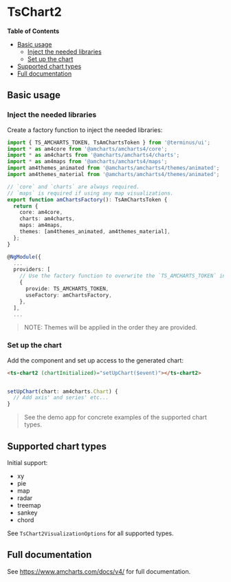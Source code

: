 <h1>TsChart2</h1>


<!-- START doctoc generated TOC please keep comment here to allow auto update -->
<!-- DON'T EDIT THIS SECTION, INSTEAD RE-RUN doctoc TO UPDATE -->
**Table of Contents**

- [Basic usage](#basic-usage)
  - [Inject the needed libraries](#inject-the-needed-libraries)
  - [Set up the chart](#set-up-the-chart)
- [Supported chart types](#supported-chart-types)
- [Full documentation](#full-documentation)

<!-- END doctoc generated TOC please keep comment here to allow auto update -->


## Basic usage

### Inject the needed libraries

Create a factory function to inject the needed libraries:

```typescript
import { TS_AMCHARTS_TOKEN, TsAmChartsToken } from '@terminus/ui';
import * as am4core from '@amcharts/amcharts4/core';
import * as am4charts from '@amcharts/amcharts4/charts';
import * as am4maps from '@amcharts/amcharts4/maps';
import am4themes_animated from '@amcharts/amcharts4/themes/animated';
import am4themes_material from '@amcharts/amcharts4/themes/animated';

// `core` and `charts` are always required.
// `maps` is required if using any map visualizations.
export function amChartsFactory(): TsAmChartsToken {
  return {
    core: am4core,
    charts: am4charts,
    maps: am4maps,
    themes: [am4themes_animated, am4themes_material],
  };
}

@NgModule({
  ...
  providers: [
    // Use the factory function to overwrite the `TS_AMCHARTS_TOKEN` injectable:
    {
      provide: TS_AMCHARTS_TOKEN,
      useFactory: amChartsFactory,
    },
  ],
  ...
```


> NOTE: Themes will be applied in the order they are provided.


### Set up the chart

Add the component and set up access to the generated chart:

```html
<ts-chart2 (chartInitialized)="setUpChart($event)"></ts-chart2>
```

```typescript

setUpChart(chart: am4charts.Chart) {
  // Add axis' and series' etc...
}
```

> See the demo app for concrete examples of the supported chart types.


## Supported chart types

Initial support:

- xy
- pie
- map
- radar
- treemap
- sankey
- chord

See `TsChart2VisualizationOptions` for all supported types.


## Full documentation

See https://www.amcharts.com/docs/v4/ for full documentation.
